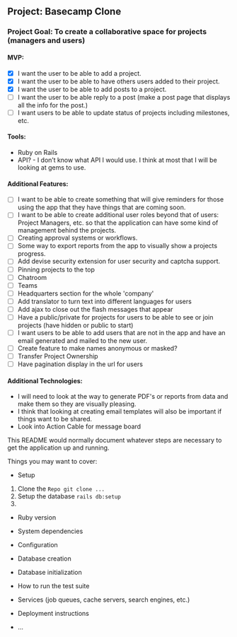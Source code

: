 ## Project: Basecamp Clone
### Project Goal: To create a collaborative space for projects (managers and users)

#### MVP:
- [x] I want the user to be able to add a project.
- [x] I want the user to be able to have others users added to their project.
- [x] I want the user to be able to add posts to a project.
- [ ] I want the user to be able reply to a post (make a post page that displays all the info for the post.)
- [ ] I want users to be able to update status of projects including milestones, etc.

#### Tools:
* Ruby on Rails
* API? - I don’t know what API I would use. I think at most that I will be looking at gems to use. 

#### Additional Features:
- [ ] I want to be able to create something that will give reminders for those using the app that they have things that are coming soon. 
- [ ] I want to be able to create additional user roles beyond that of users: Project Managers, etc. so that the application can have some kind of management behind the projects. 
- [ ] Creating approval systems or workflows. 
- [ ] Some way to export reports from the app to visually show a projects progress. 
- [ ] Add devise security extension for user security and captcha support.
- [ ] Pinning projects to the top
- [ ] Chatroom
- [ ] Teams
- [ ] Headquarters section for the whole 'company'
- [ ] Add translator to turn text into different languages for users
- [ ] Add ajax to close out the flash messages that appear
- [ ] Have a public/private for projects for users to be able to see or join projects (have hidden or public to start)
- [ ] I want users to be able to add users that are not in the app and have an email generated and mailed to the new user. 
- [ ] Create feature to make names anonymous or masked?
- [ ] Transfer Project Ownership
- [ ] Have pagination display in the url for users

#### Additional Technologies:
* I will need to look at the way to generate PDF's or reports from data and make them so they are visually pleasing. 
* I think that looking at creating email templates will also be important if things want to be shared. 
* Look into Action Cable for message board



This README would normally document whatever steps are necessary to get the
application up and running.

Things you may want to cover:

* Setup
1. Clone the `Repo git clone ...`
2. Setup the database `rails db:setup`
3. 

* Ruby version

* System dependencies

* Configuration

* Database creation

* Database initialization

* How to run the test suite

* Services (job queues, cache servers, search engines, etc.)

* Deployment instructions

* ...

